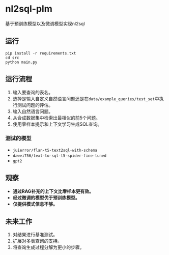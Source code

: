 # nl2sql-plm
 
基于预训练模型以及微调模型实现nl2sql

## 运行
```
pip install -r requirements.txt
cd src
python main.py
```

## 运行流程
1. 输入要查询的表名。
2. 选择是输入自定义自然语言问题还是在`data/example_queries/test_set`中执行测试问题的评估。
3. 输入自然语言问题。
4. 从合成数据集中检索出最相似的前5个问题。
5. 使用零样本提示和上下文学习生成SQL查询。

### 测试的模型
- `juierror/flan-t5-text2sql-with-schema`
- `dawei756/text-to-sql-t5-spider-fine-tuned`
- `gpt2`

## 观察
- **通过RAG补充的上下文比零样本更有效。**  
- **经过微调的模型优于预训练模型。**  
- **仅提供模式信息不够。**

## 未来工作
1. 对结果进行基准测试。
2. 扩展对多表查询的支持。
3. 将查询生成过程分解为更小的步骤。

